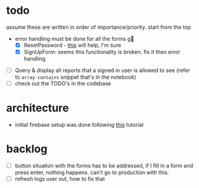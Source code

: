 # todo
assume these are written in order of importance/priority. start from the top
- error handling must be done for all the forms g😬
  - [x] ResetPassword - [this](https://www.tabnine.com/code/javascript/functions/firebase/Promise/sendPasswordResetEmail) will help, I'm sure
  - [x] SignUpForm: seems this functionality is broken. fix it then error handling
- [ ] Query & display all reports that a signed in user is allowed to see (refer to `array-contains` snippet that's in the notebook)
- [ ] check out the TODO's in the codebase

# architecture
- initial firebase setup was done following [this](https://betterprogramming.pub/implement-user-authentication-with-next-js-and-firebase-fb9414adba08) tutorial

# backlog
- [ ] button situation with the forms has to be addressed, if I fill in a form and press enter, nothing happens. can't go to production with this.
- [ ] refresh logs user out, how to fix that